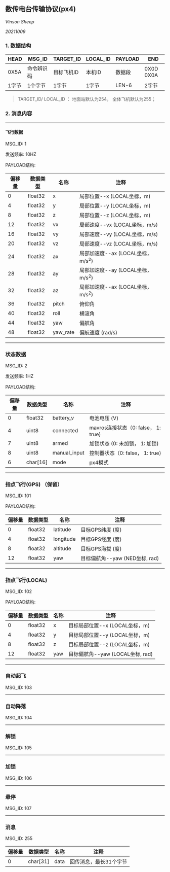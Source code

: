 ## 数传电台传输协议(px4)

*Vinson Sheep*

*20211009*

### 1. 数据结构

| HEAD  | MSG_ID     | TARGET_ID  | LOCAL_ID | PAYLOAD | END       |
| ----- | ---------- | ---------- | -------- | ------- | --------- |
| 0X5A  | 命令辨识码 | 目标飞机ID | 本机ID   | 数据段  | 0X0D 0X0A |
| 1字节 | 1个字节    | 1字节      | 1字节    | LEN-6   | 2字节     |

> TARGET_ID/ LOCAL_ID ： 地面站默认为254， 全体飞机默认为255；

### 2. 消息内容

----

#### 飞行数据

MSG_ID: 1

发送频率: 10HZ

PAYLOAD结构: 

| 偏移量 | 数据类型 | 名称     | 注释                                        |
| ------ | -------- | -------- | ------------------------------------------- |
| 0      | float32  | x        | 局部位置--x  (LOCAL坐标，m)                 |
| 4      | float32  | y        | 局部位置--y  (LOCAL坐标，m)                 |
| 8      | float32  | z        | 局部位置--z  (LOCAL坐标，m)                 |
| 12     | float32  | vx       | 局部速度--vx (LOCAL坐标，m/s)               |
| 16     | float32  | vy       | 局部速度--vy (LOCAL坐标，m/s)               |
| 20     | float32  | vz       | 局部速度--vz (LOCAL坐标，m/s)               |
| 24     | float32  | ax       | 局部加速度--ax (LOCAL坐标，m/s<sup>2</sup>) |
| 28     | float32  | ay       | 局部加速度--ay (LOCAL坐标，m/s<sup>2</sup>) |
| 32     | float32  | az       | 局部加速度--ax (LOCAL坐标，m/s<sup>2</sup>) |
| 36     | float32  | pitch    | 俯仰角                                      |
| 40     | float32  | roll     | 横滚角                                      |
| 44     | float32  | yaw      | 偏航角                                      |
| 48     | float32  | yaw_rate | 偏航速度 (rad/s)                            |



---

### 状态数据

MSG_ID: 2

发送频率: 1HZ

PAYLOAD结构:

| 偏移量 | 数据类型 | 名称         | 注释                                |
| ------ | -------- | ------------ | ----------------------------------- |
| 0      | float32  | battery_v    | 电池电压 (V)                        |
| 4      | uint8    | connected    | mavros连接状态（0: false， 1: true) |
| 7      | uint8    | armed        | 加锁状态 (0: 未加锁， 1: 加锁)      |
| 8      | uint8    | manual_input | 控制器状态（0: false， 1: true)     |
| 6      | char[16] | mode         | px4模式                             |



---

### 指点飞行(GPS) （保留）

MSG_ID: 101

PAYLOAD结构:

| 偏移量 | 数据类型 | 名称      | 注释                           |
| ------ | -------- | --------- | ------------------------------ |
| 0      | float32  | latitude  | 目标GPS纬度 (度)               |
| 4      | float32  | longitude | 目标GPS经度 (度)               |
| 8      | float32  | altitude  | 目标GPS海拔 (度)               |
| 12     | float32  | yaw       | 目标偏航角--yaw (NED坐标, rad) |



---

### 指点飞行(LOCAL)

MSG_ID: 102

PAYLOAD结构:

| 偏移量 | 数据类型 | 名称 | 注释                             |
| ------ | -------- | ---- | -------------------------------- |
| 0      | float32  | x    | 目标局部位置--x  (LOCAL坐标，m)  |
| 4      | float32  | y    | 目标局部位置--y  (LOCAL坐标，m)  |
| 8      | float32  | z    | 目标局部位置--z  (LOCAL坐标，m)  |
| 12     | float32  | yaw  | 目标偏航角--yaw (LOCAL坐标, rad) |



---

### 自动起飞

MSG_ID: 103



---

### 自动降落

MSG_ID: 104



---

### 解锁

MSG_ID: 105



---

### 加锁

MSG_ID: 106



---

### 悬停

MSG_ID: 107



---

### 消息

MSG_ID: 255

| 偏移量 | 数据类型 | 名称 | 注释                   |
| ------ | -------- | ---- | ---------------------- |
| 0      | char[31] | data | 回传消息，最长31个字节 |









